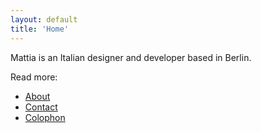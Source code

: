 ```yaml
---
layout: default
title: 'Home'
---
```


<p class="h2">
Mattia is an Italian designer and developer based in Berlin.
</p>

Read more:

- [About](about "About")
- [Contact](contact "Contact")
- [Colophon](colophon "Colophon")

